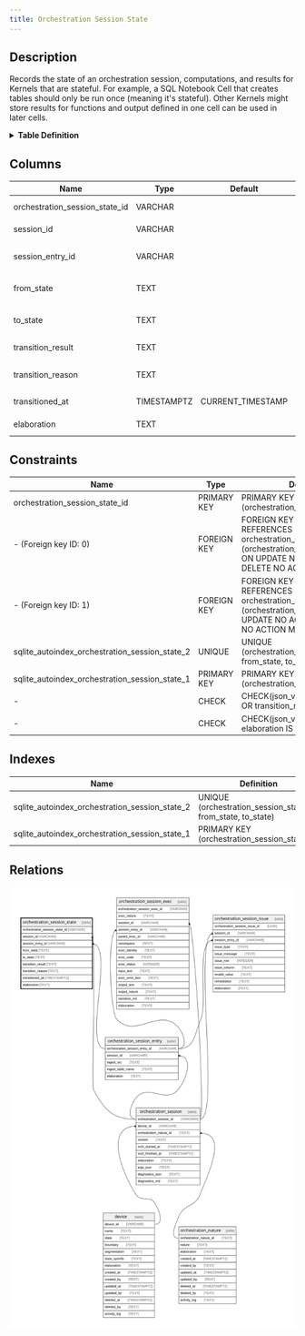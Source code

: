 ```yaml
---
title: Orchestration Session State
---
```


## Description

Records the state of an orchestration session, computations, and results for
Kernels that are stateful. For example, a SQL Notebook Cell that creates tables
should only be run once (meaning it's stateful). Other Kernels might store
results for functions and output defined in one cell can be used in later cells.

<details>
<summary><strong>Table Definition</strong></summary>

```sql
CREATE TABLE "orchestration_session_state" (
    "orchestration_session_state_id" VARCHAR PRIMARY KEY NOT NULL,
    "session_id" VARCHAR NOT NULL,
    "session_entry_id" VARCHAR,
    "from_state" TEXT NOT NULL,
    "to_state" TEXT NOT NULL,
    "transition_result" TEXT CHECK(json_valid(transition_result) OR transition_result IS NULL),
    "transition_reason" TEXT,
    "transitioned_at" TIMESTAMPTZ DEFAULT CURRENT_TIMESTAMP,
    "elaboration" TEXT CHECK(json_valid(elaboration) OR elaboration IS NULL),
    FOREIGN KEY("session_id") REFERENCES "orchestration_session"("orchestration_session_id"),
    FOREIGN KEY("session_entry_id") REFERENCES "orchestration_session_entry"("orchestration_session_entry_id"),
    UNIQUE("orchestration_session_state_id", "from_state", "to_state")
)
```

</details>

## Columns

| Name                           | Type        | Default           | Nullable | Parents                                                                                                 | Comment                                                                   |
| ------------------------------ | ----------- | ----------------- | -------- | ------------------------------------------------------------------------------------------------------- | ------------------------------------------------------------------------- |
| orchestration_session_state_id | VARCHAR     |                   | false    |                                                                                                         | orchestration_session_state primary key                                   |
| session_id                     | VARCHAR     |                   | false    | [orchestration_session](/docs/standard-library/rssd-schema/orchestration_session)             | orchestration_session row this state describes                            |
| session_entry_id               | VARCHAR     |                   | true     | [orchestration_session_entry](/docs/standard-library/rssd-schema/orchestration_session_entry) | orchestration_session_entry row this state describes (optional)           |
| from_state                     | TEXT        |                   | false    |                                                                                                         | the previous state (set to "INITIAL" when it's the first transition)      |
| to_state                       | TEXT        |                   | false    |                                                                                                         | the current state; if no rows exist it means no state transition occurred |
| transition_result              | TEXT        |                   | true     |                                                                                                         | if the result of state change is necessary for future use                 |
| transition_reason              | TEXT        |                   | true     |                                                                                                         | short text or code explaining why the transition occurred                 |
| transitioned_at                | TIMESTAMPTZ | CURRENT_TIMESTAMP | true     |                                                                                                         | when the transition occurred                                              |
| elaboration                    | TEXT        |                   | true     |                                                                                                         | any elaboration needed for the state transition                           |

## Constraints

| Name                                           | Type        | Definition                                                                                                                                                |
| ---------------------------------------------- | ----------- | --------------------------------------------------------------------------------------------------------------------------------------------------------- |
| orchestration_session_state_id                 | PRIMARY KEY | PRIMARY KEY (orchestration_session_state_id)                                                                                                              |
| - (Foreign key ID: 0)                          | FOREIGN KEY | FOREIGN KEY (session_entry_id) REFERENCES orchestration_session_entry (orchestration_session_entry_id) ON UPDATE NO ACTION ON DELETE NO ACTION MATCH NONE |
| - (Foreign key ID: 1)                          | FOREIGN KEY | FOREIGN KEY (session_id) REFERENCES orchestration_session (orchestration_session_id) ON UPDATE NO ACTION ON DELETE NO ACTION MATCH NONE                   |
| sqlite_autoindex_orchestration_session_state_2 | UNIQUE      | UNIQUE (orchestration_session_state_id, from_state, to_state)                                                                                             |
| sqlite_autoindex_orchestration_session_state_1 | PRIMARY KEY | PRIMARY KEY (orchestration_session_state_id)                                                                                                              |
| -                                              | CHECK       | CHECK(json_valid(transition_result) OR transition_result IS NULL)                                                                                         |
| -                                              | CHECK       | CHECK(json_valid(elaboration) OR elaboration IS NULL)                                                                                                     |

## Indexes

| Name                                           | Definition                                                    |
| ---------------------------------------------- | ------------------------------------------------------------- |
| sqlite_autoindex_orchestration_session_state_2 | UNIQUE (orchestration_session_state_id, from_state, to_state) |
| sqlite_autoindex_orchestration_session_state_1 | PRIMARY KEY (orchestration_session_state_id)                  |

## Relations

![er](../../../../../assets/images/content/docs/standard-library/rssd-schema/orchestration_session_state.svg)
